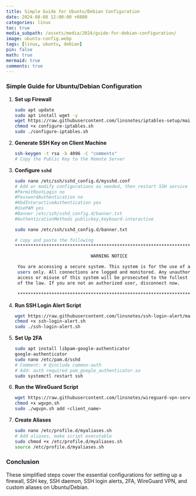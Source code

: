 ```yaml
---
title: Simple Guide for Ubuntu/Debian Configuration
date: 2024-08-08 12:00:00 +0800
categories: linux
toc: true
media_subpath: /assets/media/2024/guide-for-debian-configuration/
image: ubuntu-config.webp
tags: [linux, ubuntu, debian]
pin: false
math: true
mermaid: true
comments: true
---
```


### Simple Guide for Ubuntu/Debian Configuration

1. **Set up Firewall**
   ```bash
   sudo apt update
   sudo apt install wget -y
   wget https://raw.githubusercontent.com/linsnotes/iptables-setup/main/configure-iptables.sh
   chmod +x configure-iptables.sh
   sudo ./configure-iptables.sh
   ```

2. **Generate SSH Key on Client Machine**
   ```bash
   ssh-keygen -t rsa -b 4096 -C "comments"
   # Copy the Public Key to the Remote Server
   ```
   
3. **Configure `sshd`**
   ```bash
   sudo nano /etc/ssh/sshd_config.d/mysshd.conf
   # Add or modify configurations as needed, then restart SSH service
   #PermitRootLogin no
   #PasswordAuthentication no
   #KbdInteractiveAuthentication yes
   #UsePAM yes
   #Banner /etc/ssh/sshd_config.d/banner.txt
   #AuthenticationMethods publickey,keyboard-interactive
   ```

   ```bash
   sudo nano /etc/ssh/sshd_config.d/banner.txt

   # copy and paste the following
   *****************************************************************************
   
                                WARNING NOTICE
   
    You are accessing a secure system. This system is for the use of authorized
    users only. All connections are logged and monitored. Any unauthorized
    access or misuse of this system will be prosecuted to the fullest extent
    of the law. If you are not an authorized user, disconnect now.
    
    *****************************************************************************
   ```

4. **Run SSH Login Alert Script**
   ```bash
   wget https://raw.githubusercontent.com/linsnotes/ssh-login-alert/main/ssh-login-alert.sh
   chmod +x ssh-login-alert.sh
   sudo ./ssh-login-alert.sh
   ```

5. **Set Up 2FA**
   ```bash
   sudo apt install libpam-google-authenticator
   google-authenticator
   sudo nano /etc/pam.d/sshd
   # Comment: # @include common-auth
   # Add: auth required pam_google_authenticator.so
   sudo systemctl restart ssh
   ```

6. **Run the WireGuard Script**
   ```bash
   wget https://raw.githubusercontent.com/linsnotes/wireguard-vpn-server-script/main/wgvpn.sh
   chmod +x wgvpn.sh
   sudo ./wgvpn.sh add <client_name>
   ```

7. **Create Aliases**
   ```bash
   sudo nano /etc/profile.d/myaliases.sh
   # Add aliases, make script executable
   sudo chmod +x /etc/profile.d/myaliases.sh
   source /etc/profile.d/myaliases.sh
   ```

### Conclusion
These simplified steps cover the essential configurations for setting up a firewall, SSH key, SSH daemon, SSH login alerts, 2FA, WireGuard VPN, and custom aliases on Ubuntu/Debian.

